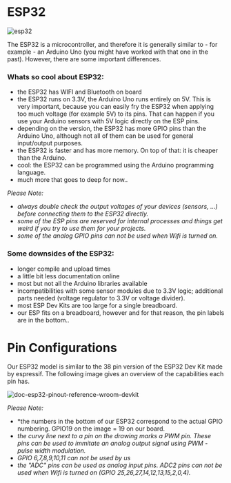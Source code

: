 # ESP32

![esp32](https://github.com/user-attachments/assets/f43872e1-5f64-4dd2-a360-c91a35e8ee3e)

The ESP32 is a microcontroller, and therefore it is generally similar to - for example - an Arduino Uno (you might have worked with that one in the past). However, there are some important differences.

### Whats so cool about ESP32:

- the ESP32 has WIFI and Bluetooth on board
- the ESP32 runs on 3.3V, the Arduino Uno runs entirely on 5V. This is very important, because you can easily fry the ESP32 when applying too much voltage (for example 5V) to its pins. That can happen if you use your Arduino sensors with 5V logic directly on the ESP pins.
- depending on the version, the ESP32 has more GPIO pins than the Arduino Uno, although not all of them can be used for general input/output purposes.
- the ESP32 is faster and has more memory. On top of that: it is cheaper than the Arduino.
- cool: the ESP32 can be programmed using the Arduino programming language.
- much more that goes to deep for now..

*Please Note:* 
- *always double check the output voltages of your devices (sensors, ...) before connecting them to the ESP32 directly.*
- *some of the ESP pins are reserved for internal processes and things get weird if you try to use them for your projects.*
- *some of the analog GPIO pins can not be used when Wifi is turned on.*

### Some downsides of the ESP32:
- longer compile and upload times
- a little bit less documentation online
- most but not all the Arduino libraries available
- incompatibilities with some sensor modules due to 3.3V logic; additional parts needed (voltage regulator to 3.3V or voltage divider).
- most ESP Dev Kits are too large for a single breadboard.
- our ESP fits on a breadboard, however and for that reason, the pin labels are in the bottom..

# Pin Configurations

Our ESP32 model is similar to the 38 pin version of the ESP32 Dev Kit made by espressif. The following image gives an overview of the capabilities each pin has.

![doc-esp32-pinout-reference-wroom-devkit](https://github.com/user-attachments/assets/1454dd5c-e0d4-4fc4-acd8-fd1eb1b5e7ae)

*Please Note:*
- *the numbers in the bottom of our ESP32 correspond to the actual GPIO numbering. GPIO19 on the image = 19 on our board.
- *the curvy line next to a pin on the drawing marks a PWM pin. These pins can be used to immitate an analog output signal using PWM - pulse width modulation.*
- *GPIO 6,7,8,9,10,11 can not be used by us*
- *the "ADC" pins can be used as analog input pins. ADC2 pins can not be used when Wifi is turned on (GPIO 25,26,27,14,12,13,15,2,0,4).*

